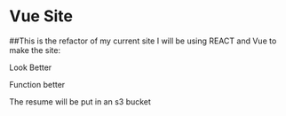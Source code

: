 # Vue Site
##This is the refactor of my current site
I will be using REACT and Vue to make the site:

  Look Better

  Function better

The resume will be put in an s3 bucket